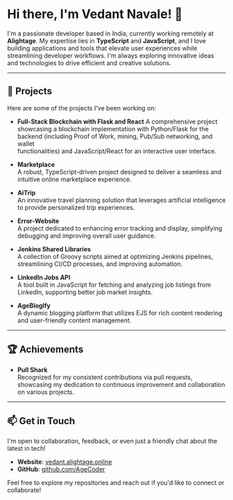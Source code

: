 # Hi there, I'm Vedant Navale! 👋

I'm a passionate developer based in India, currently working remotely at **Alightage**. My expertise lies in **TypeScript** and **JavaScript**, and I love building applications and tools that elevate user experiences while streamlining developer workflows. I'm always exploring innovative ideas and technologies to drive efficient and creative solutions.

---

## 🚀 Projects

Here are some of the projects I've been working on:

  - **Full-Stack Blockchain with Flask and React**
    A comprehensive project showcasing a blockchain implementation with Python/Flask for the backend (including Proof of Work, mining, Pub/Sub networking, and wallet       
    functionalities) and JavaScript/React for an interactive user interface.
  
- **Marketplace**  
  A robust, TypeScript-driven project designed to deliver a seamless and intuitive online marketplace experience.
  
- **AiTrip**  
  An innovative travel planning solution that leverages artificial intelligence to provide personalized trip experiences.
  
- **Error-Website**  
  A project dedicated to enhancing error tracking and display, simplifying debugging and improving overall user guidance.
  
- **Jenkins Shared Libraries**  
  A collection of Groovy scripts aimed at optimizing Jenkins pipelines, streamlining CI/CD processes, and improving automation.
  
- **LinkedIn Jobs API**  
  A tool built in JavaScript for fetching and analyzing job listings from LinkedIn, supporting better job market insights.
  
- **AgeBlogIfy**  
  A dynamic blogging platform that utilizes EJS for rich content rendering and user-friendly content management.

---

## 🏆 Achievements

- **Pull Shark**  
  Recognized for my consistent contributions via pull requests, showcasing my dedication to continuous improvement and collaboration on various projects.

---

## 📫 Get in Touch

I'm open to collaboration, feedback, or even just a friendly chat about the latest in tech!

- **Website**: [vedant.alightage.online](https://vedant.alightage.online/)
- **GitHub**: [github.com/AgeCoder](https://github.com/AgeCoder)

Feel free to explore my repositories and reach out if you'd like to connect or collaborate!
